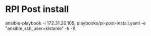 # RPI Post install

ansible-playbook -i 172.31.20.105, playbooks/pi-post-install.yaml -e "ansible_ssh_user=klstanie" -k -K